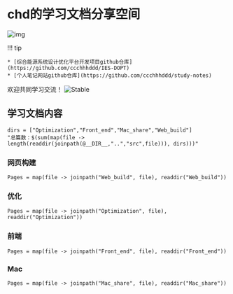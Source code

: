 # chd的学习文档分享空间

![img](assets/home.png)




!!! tip

    * [综合能源系统设计优化平台开发项目github仓库](https://github.com/ccchhhddd/IES-DOPT)
    * [个人笔记网站github仓库](https://github.com/ccchhhddd/study-notes)
    

欢迎共同学习交流！
![Stable](https://img.shields.io/badge/Docs-Updating...-blue.svg?style=flat-square)

## 学习文档内容

```@eval
dirs = ["Optimization","Front_end","Mac_share","Web_build"]
"总篇数：$(sum(map(file -> length(readdir(joinpath(@__DIR__,"..","src",file))), dirs)))"
```
### 网页构建
```@contents
Pages = map(file -> joinpath("Web_build", file), readdir("Web_build"))
```

### 优化

```@contents
Pages = map(file -> joinpath("Optimization", file), readdir("Optimization"))
```

### 前端
```@contents
Pages = map(file -> joinpath("Front_end", file), readdir("Front_end"))
```

### Mac
```@contents
Pages = map(file -> joinpath("Mac_share", file), readdir("Mac_share"))
```
